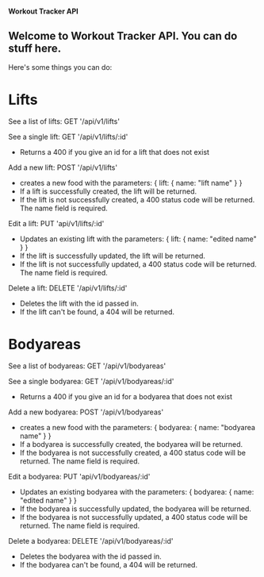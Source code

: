 #### Workout Tracker API

## Welcome to Workout Tracker API. You can do stuff here.

Here's some things you can do:

# Lifts

See a list of lifts:
GET '/api/v1/lifts'

See a single lift:
GET '/api/v1/lifts/:id'
- Returns a 400 if you give an id for a lift that does not exist

Add a new lift:
POST '/api/v1/lifts'
- creates a new food with the parameters: { lift: { name: "lift name" } }
- If a lift is successfully created, the lift will be returned.
- If the lift is not successfully created, a 400 status code will be returned. The name field is required.

Edit a lift:
PUT 'api/v1/lifts/:id'
- Updates an existing lift with the parameters: { lift: { name: "edited name" } }
- If the lift is successfully updated, the lift will be returned.
- If the lift is not successfully updated, a 400 status code will be returned. The name field is required.

Delete a lift:
DELETE '/api/v1/lifts/:id'
- Deletes the lift with the id passed in.
- If the lift can't be found, a 404 will be returned.

# Bodyareas

See a list of bodyareas:
GET '/api/v1/bodyareas'

See a single bodyarea:
GET '/api/v1/bodyareas/:id'
- Returns a 400 if you give an id for a bodyarea that does not exist

Add a new bodyarea:
POST '/api/v1/bodyareas'
- creates a new food with the parameters: { bodyarea: { name: "bodyarea name" } }
- If a bodyarea is successfully created, the bodyarea will be returned.
- If the bodyarea is not successfully created, a 400 status code will be returned. The name field is required.

Edit a bodyarea:
PUT 'api/v1/bodyareas/:id'
- Updates an existing bodyarea with the parameters: { bodyarea: { name: "edited name" } }
- If the bodyarea is successfully updated, the bodyarea will be returned.
- If the bodyarea is not successfully updated, a 400 status code will be returned. The name field is required.

Delete a bodyarea:
DELETE '/api/v1/bodyareas/:id'
- Deletes the bodyarea with the id passed in.
- If the bodyarea can't be found, a 404 will be returned.
